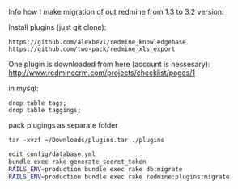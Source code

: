 Info how I make migration of out redmine from 1.3 to 3.2 version:

Install plugins (just git clone):
```
https://github.com/alexbevi/redmine_knowledgebase
https://github.com/two-pack/redmine_xls_export
```

One plugin is downloaded from here (account is nessesary):
http://www.redminecrm.com/projects/checklist/pages/1

in mysql:
```
drop table tags;
drop table taggings;
```

pack plugings as separate folder
```
tar -xvzf ~/Downloads/plugins.tar ./plugins
```

```bash
edit config/database.yml
bundle exec rake generate_secret_token
RAILS_ENV=production bundle exec rake db:migrate
RAILS_ENV=production bundle exec rake redmine:plugins:migrate
```

